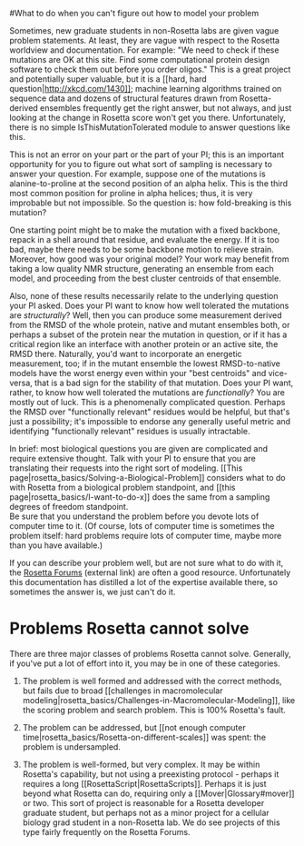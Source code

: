 #What to do when you can't figure out how to model your problem

Sometimes, new graduate students in non-Rosetta labs are given vague problem statements.
At least, they are vague with respect to the Rosetta worldview and documentation.
For example: "We need to check if these mutations are OK at this site. Find some computational protein design software to check them out before you order oligos." 
This is a great project and potentially super valuable, but it is a [[hard, hard question|http://xkcd.com/1430]]; machine learning algorithms trained on sequence data and dozens of structural features drawn from Rosetta-derived ensembles frequently get the right answer, but not always, and just looking at the change in Rosetta score won't get you there.
Unfortunately, there is no simple IsThisMutationTolerated module to answer questions like this.

This is not an error on your part or the part of your PI; this is an important opportunity for you to figure out what sort of sampling is necessary to answer your question.
For example, suppose one of the mutations is alanine-to-proline at the second position of an alpha helix.
This is the third most common position for proline in alpha helices; thus, it is very improbable but not impossible.
So the question is: how fold-breaking is this mutation?

One starting point might be to make the mutation with a fixed backbone, repack in a shell around that residue, and evaluate the energy.
If it is too bad, maybe there needs to be some backbone motion to relieve strain.
Moreover, how good was your original model? Your work may benefit from taking a low quality NMR structure, generating an ensemble from each model, and proceeding from the best cluster centroids of that ensemble.

Also, none of these results necessarily relate to the underlying question your PI asked.
Does your PI want to know how well tolerated the mutations are _structurally_?
Well, then you can produce some measurement derived from the RMSD of the whole protein, native and mutant ensembles both, or perhaps a subset of the protein near the mutation in question, or if it has a critical region like an interface with another protein or an active site, the RMSD there.
Naturally, you'd want to incorporate an energetic measurement, too; if in the mutant ensemble the lowest RMSD-to-native models have the worst energy even within your "best centroids" and vice-versa, that is a bad sign for the stability of that mutation.
Does your PI want, rather, to know how well tolerated the mutations are _functionally_?
You are mostly out of luck.
This is a phenomenally complicated question.
Perhaps the RMSD over "functionally relevant" residues would be helpful, but that's just a possibility; it's impossible to endorse any generally useful metric and identifying "functionally relevant" residues is usually intractable.

In brief: most biological questions you are given are complicated and require extensive thought. 
Talk with your PI to ensure that you are translating their requests into the right sort of modeling.
[[This page|rosetta_basics/Solving-a-Biological-Problem]] considers what to do with Rosetta from a biological problem standpoint, and [[this page|rosetta_basics/I-want-to-do-x]] does the same from a sampling degrees of freedom standpoint.  
Be sure that you understand the problem before you devote lots of computer time to it.
(Of course, lots of computer time is sometimes the problem itself: hard problems require lots of computer time, maybe more than you have available.)

If you can describe your problem well, but are not sure what to do with it, the [Rosetta Forums](http://www.rosettacommons.org/forum) (external link) are often a good resource. Unfortunately this documentation has distilled a lot of the expertise available there, so sometimes the answer is, we just can't do it.

Problems Rosetta cannot solve
=============================
There are three major classes of problems Rosetta cannot solve. 
Generally, if you've put a lot of effort into it, you may be in one of these categories.

1. The problem is well formed and addressed with the correct methods, but fails due to broad [[challenges in macromolecular modeling|rosetta_basics/Challenges-in-Macromolecular-Modeling]], like the scoring problem and search problem. 
This is 100% Rosetta's fault.

2. The problem can be addressed, but [[not enough computer time|rosetta_basics/Rosetta-on-different-scales]] was spent: the problem is undersampled. 

3. The problem is well-formed, but very complex.
It may be within Rosetta's capability, but not using a preexisting protocol - perhaps it requires a long [[RosettaScript|RosettaScripts]].
Perhaps it is just beyond what Rosetta can do, requiring only a [[Mover|Glossary#mover]] or two. 
This sort of project is reasonable for a Rosetta developer graduate student, but perhaps not as a minor project for a cellular biology grad student in a non-Rosetta lab.
We do see projects of this type fairly frequently on the Rosetta Forums.